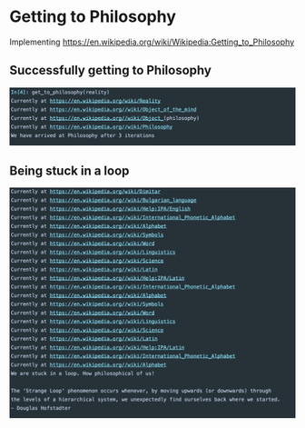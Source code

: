 # Getting to Philosophy
Implementing https://en.wikipedia.org/wiki/Wikipedia:Getting_to_Philosophy

## Successfully getting to Philosophy
![Getting to Philosophy](/success.png?raw=true)

## Being stuck in a loop
![Stuck in a loop](/loop.png?raw=true)
